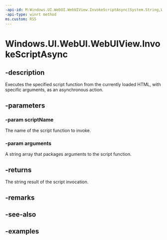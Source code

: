 ```yaml
---
-api-id: M:Windows.UI.WebUI.WebUIView.InvokeScriptAsync(System.String,Windows.Foundation.Collections.IIterable{System.String})
-api-type: winrt method
ms.custom: RS5
---
```


<!-- Method syntax.
public IAsyncOperation<string> WebUIView.InvokeScriptAsync(String scriptName, IIterable<String> arguments)
-->

# Windows.UI.WebUI.WebUIView.InvokeScriptAsync

## -description
Executes the specified script function from the currently loaded HTML, with specific arguments, as an asynchronous action.

## -parameters
### -param scriptName
The name of the script function to invoke.

### -param arguments
A string array that packages arguments to the script function.

## -returns
The string result of the script invocation.

## -remarks

## -see-also

## -examples

